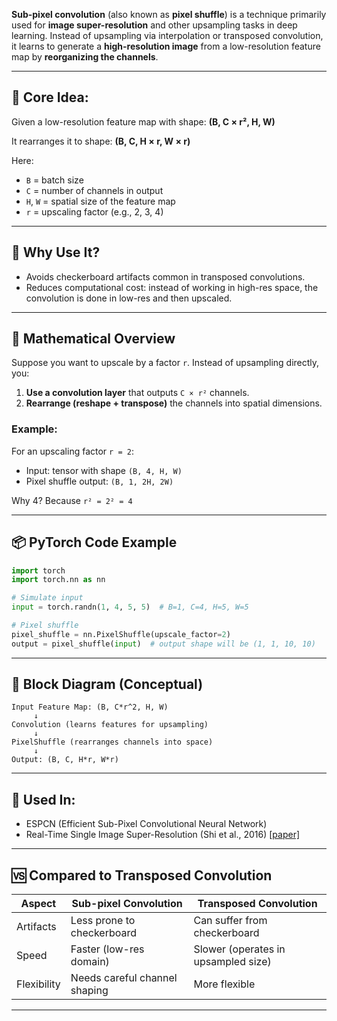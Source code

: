 **Sub-pixel convolution** (also known as **pixel shuffle**) is a technique primarily used for **image super-resolution** and other upsampling tasks in deep learning. Instead of upsampling via interpolation or transposed convolution, it learns to generate a **high-resolution image** from a low-resolution feature map by **reorganizing the channels**.

---

## 🔧 Core Idea:

Given a low-resolution feature map with shape:
**(B, C × r², H, W)**

It rearranges it to shape:
**(B, C, H × r, W × r)**

Here:

* `B` = batch size
* `C` = number of channels in output
* `H`, `W` = spatial size of the feature map
* `r` = upscaling factor (e.g., 2, 3, 4)

---

## 🧠 Why Use It?

* Avoids checkerboard artifacts common in transposed convolutions.
* Reduces computational cost: instead of working in high-res space, the convolution is done in low-res and then upscaled.

---

## 🧮 Mathematical Overview

Suppose you want to upscale by a factor `r`. Instead of upsampling directly, you:

1. **Use a convolution layer** that outputs `C × r²` channels.
2. **Rearrange (reshape + transpose)** the channels into spatial dimensions.

### Example:

For an upscaling factor `r = 2`:

* Input: tensor with shape `(B, 4, H, W)`
* Pixel shuffle output: `(B, 1, 2H, 2W)`

Why 4? Because `r² = 2² = 4`

---

## 📦 PyTorch Code Example

```python
import torch
import torch.nn as nn

# Simulate input
input = torch.randn(1, 4, 5, 5)  # B=1, C=4, H=5, W=5

# Pixel shuffle
pixel_shuffle = nn.PixelShuffle(upscale_factor=2)
output = pixel_shuffle(input)  # output shape will be (1, 1, 10, 10)
```

---

## 🧱 Block Diagram (Conceptual)

```
Input Feature Map: (B, C*r^2, H, W)
     ↓
Convolution (learns features for upsampling)
     ↓
PixelShuffle (rearranges channels into space)
     ↓
Output: (B, C, H*r, W*r)
```

---

## 🔁 Used In:

* ESPCN (Efficient Sub-Pixel Convolutional Neural Network)
* Real-Time Single Image Super-Resolution (Shi et al., 2016) [\[paper\]](https://arxiv.org/abs/1609.05158)

---

## 🆚 Compared to Transposed Convolution

| Aspect      | Sub-pixel Convolution         | Transposed Convolution              |
| ----------- | ----------------------------- | ----------------------------------- |
| Artifacts   | Less prone to checkerboard    | Can suffer from checkerboard        |
| Speed       | Faster (low-res domain)       | Slower (operates in upsampled size) |
| Flexibility | Needs careful channel shaping | More flexible                       |

---

